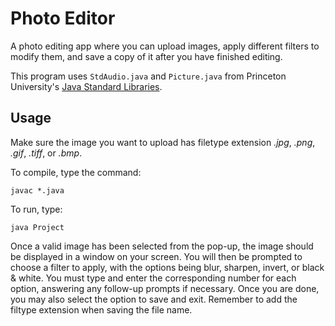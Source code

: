 # Photo Editor
A photo editing app where you can upload images, apply different filters to modify them, and save a copy of it after you have finished editing.

This program uses `StdAudio.java` and `Picture.java` from Princeton University's [Java Standard Libraries](https://introcs.cs.princeton.edu/java/stdlib/).

## Usage
Make sure the image you want to upload has filetype extension *.jpg*, *.png*, *.gif*, *.tiff*, or *.bmp*.

To compile, type the command:
```
javac *.java
```
To run, type:
```
java Project
```
Once a valid image has been selected from the pop-up, the image should be displayed in a window on your screen. You will then be prompted to choose a filter to apply, with the options being blur, sharpen, invert, or black & white. You must type and enter the corresponding number for each option, answering any follow-up prompts if necessary. Once you are done, you may also select the option to save and exit. Remember to add the filtype extension when saving the file name.
